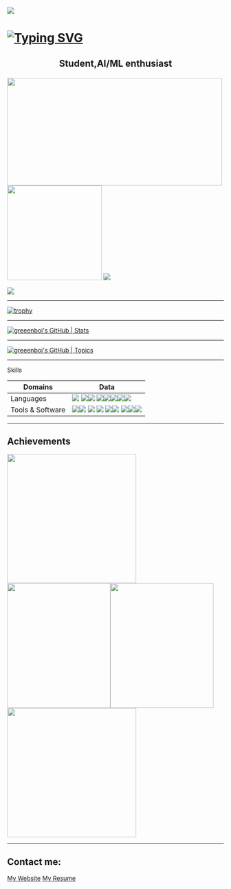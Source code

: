 ![](https://komarev.com/ghpvc/?username=greeenboi)

# [![Typing SVG](https://readme-typing-svg.demolab.com?font=Fira+Code&size=35&pause=999&color=8A04ED&width=1100&lines=%F0%9F%91%8B+Hi%2C+I%E2%80%99m+greeenboi;%F0%9F%91%80+I%E2%80%99m+interested+in+deep+learning+and+web+development;%F0%9F%8C%B1+I%E2%80%99m+currently+learning+python+and+rust;%F0%9F%92%9E%EF%B8%8F+I%E2%80%99m+looking+to+collaborate+on+web+development)](https://git.io/typing-svg)
<h2>
<p align="center">
  <b>Student,AI/ML enthusiast</b>
</p>
</h2>


<!---
greeenboi/greeenboi is a ✨ special ✨ repository because its `README.md` (this file) appears on your GitHub profile.
You can click the Preview link to take a look at your changes.
--->


<p float = "left">  
<img height="250em" width="500em" src="https://github-readme-stats-git-masterrstaa-rickstaa.vercel.app/api?username=greeenboi&count_private=true&show_icons=true&theme=synthwave"/> <img height="220em" src="https://github-readme-stats-git-masterrstaa-rickstaa.vercel.app/api/top-langs/?username=greeenboi&text_bold&count_private=true&show_icons=true&layout=compact&theme=synthwave"/> <img src="https://github-readme-streak-stats.herokuapp.com?user=greeenboi&theme=synthwave&fire=A1EB02"/>
</p>

![](https://github-contributor-stats.vercel.app/api?username=greeenboi&limit=6&theme=synthwave&combine_all_yearly_contributions=true)

***

[![trophy](https://github-profile-trophy.vercel.app/?username=greeenboi&row=2&column=4&theme=tokyonight&margin-w=4)](https://github.com/ryo-ma/github-profile-trophy)

***

[![greeenboi's GitHub | Stats](https://stats.quine.sh/greeenboi/github?theme=dark)](https://quine.sh)

***

[![greeenboi's GitHub | Topics](https://stats.quine.sh/greeenboi/topics-over-time?theme=dark)](https://quine.sh)

***


  Skills

|Domains|Data|
|----|----|
|Languages|<img src="https://github.com/devicons/devicon/blob/master/icons/c/c-original.svg"> <img src="https://github.com/devicons/devicon/blob/master/icons/html5/html5-original.svg"><img src="https://github.com/devicons/devicon/blob/master/icons/csharp/csharp-original.svg"> <img src="https://github.com/devicons/devicon/blob/master/icons/markdown/markdown-original.svg"><img src="https://github.com/devicons/devicon/blob/master/icons/python/python-original.svg"><img src="https://github.com/devicons/devicon/blob/master/icons/javascript/javascript-original.svg"><img src="https://github.com/devicons/devicon/blob/master/icons/react/react-original.svg"><img src="https://github.com/devicons/devicon/blob/master/icons/tailwindcss/tailwindcss-original-wordmark.svg">|
|Tools & Software|<img src="https://github.com/devicons/devicon/blob/master/icons/opencv/opencv-original.svg"><img src="https://github.com/devicons/devicon/blob/master/icons/threejs/threejs-original.svg"> <img src="https://github.com/devicons/devicon/blob/master/icons/azure/azure-original.svg"> <img src="https://github.com/devicons/devicon/blob/master/icons/blender/blender-original.svg"> <img src="https://github.com/devicons/devicon/blob/master/icons/vscode/vscode-original.svg"><img src="https://github.com/devicons/devicon/blob/master/icons/visualstudio/visualstudio-plain.svg"> <img src="https://github.com/devicons/devicon/blob/master/icons/jetbrains/jetbrains-original.svg"><img src="https://github.com/devicons/devicon/blob/master/icons/photoshop/photoshop-line.svg"><img src="https://github.com/devicons/devicon/blob/master/icons/raspberrypi/raspberrypi-original.svg">|
  

  
***



## Achievements

<a href ="https://www.credly.com/badges/44ac2fcd-0d6d-46a6-9942-439e68afaf66/public_url"><img src="https://user-images.githubusercontent.com/118198968/226444495-c37c2eb8-63e7-4320-9ff0-5cb526e4a4e7.png" style="width:300px;height:300px;"></a><img src="https://user-images.githubusercontent.com/118198968/227723940-65f60bd8-024c-48a8-812b-6da679eaaf91.png" style="width:240;height:290px;"><img src="https://user-images.githubusercontent.com/118198968/236622308-1fbc26ff-0f8a-4de5-aa0f-bcf0b07c6fb7.png" style="width:240;height:290px;"><img src="https://github.com/greeenboi/greeenboi/assets/118198968/c6481fa0-c455-4ab7-ad84-f20df7f0164b" style="height:300px" >




***

## Contact me:

<a href="https://suvan.netlify.app/">My Website</a>
<a href="https://pdf.ac/1B5JKO">My Resume </a>

 
 



